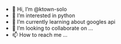 - 👋 Hi, I’m @ktown-solo
- 👀 I’m interested in python
- 🌱 I’m currently learning about googles api
- 💞️ I’m looking to collaborate on ...
- 📫 How to reach me ...

<!---
ktown-solo/ktown-solo is a ✨ special ✨ repository because its `README.md` (this file) appears on your GitHub profile.
You can click the Preview link to take a look at your changes.
--->
